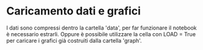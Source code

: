 # Caricamento dati e grafici

I dati sono compressi dentro la cartella 'data', per far funzionare il notebook è necessario estrarli. Oppure è possibile utilizzare la cella con LOAD = True per caricare i grafici già costruiti dalla cartella 'graph'.